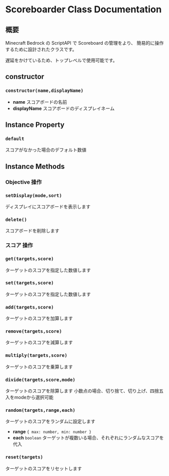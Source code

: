 # Scoreboarder Class Documentation

## 概要

Minecraft Bedrock の ScriptAPI で Scoreboard の管理をより、
簡易的に操作するために設計されたクラスです。

遅延をかけているため、トップレベルで使用可能です。

## constructor
### `constructor(name,displayName)`

- **name** スコアボードの名前
- **displayName** スコアボードのディスプレイネーム

## Instance Property

### `default`
スコアがなかった場合のデフォルト数値

## Instance Methods

### Objective 操作

### `setDisplay(mode,sort)`
ディスプレイにスコアボードを表示します
### `delete()`
スコアボードを削除します

### スコア 操作

### `get(targets,score)`
ターゲットのスコアを指定した数値します
### `set(targets,score)`
ターゲットのスコアを指定した数値します

### `add(targets,score)`
ターゲットのスコアを加算します
### `remove(targets,score)`
ターゲットのスコアを減算します
### `multiply(targets,score)`
ターゲットのスコアを乗算します
### `divide(targets,score,mode)`
ターゲットのスコアを除算します
小数点の場合、切り捨て、切り上げ、四捨五入をmodeから選択可能
### `random(targets,range,each)`
ターゲットのスコアをランダムに設定します
- **range** `{ max: number, min: number }`
- **each** `boolean` ターゲットが複数いる場合、それぞれにランダムなスコアを代入
### `reset(targets)`
ターゲットのスコアをリセットします
